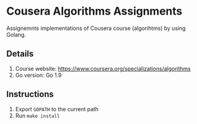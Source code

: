 # Cousera Algorithms Assignments

Assignemnts implementations of Cousera course (algorihtms) by using Golang.

## Details

1. Course website: https://www.coursera.org/specializations/algorithms
2. Go version: Go 1.9

## Instructions

1. Export `GOPATH` to the current path
2. Run `make install`
